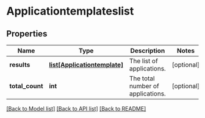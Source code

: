 # Applicationtemplateslist

## Properties
Name | Type | Description | Notes
------------ | ------------- | ------------- | -------------
**results** | [**list[Applicationtemplate]**](Applicationtemplate.md) | The list of applications. | [optional] 
**total_count** | **int** | The total number of applications. | [optional] 

[[Back to Model list]](../README.md#documentation-for-models) [[Back to API list]](../README.md#documentation-for-api-endpoints) [[Back to README]](../README.md)


